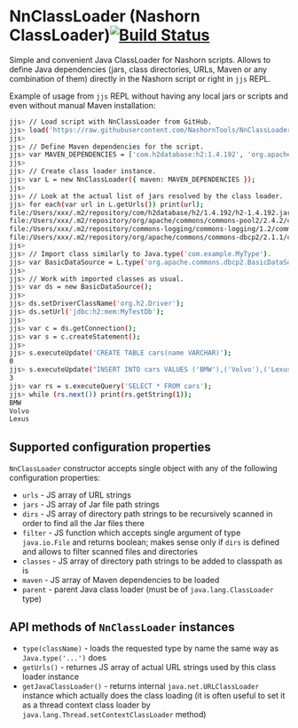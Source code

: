 # NnClassLoader (Nashorn ClassLoader)[![Build Status](https://travis-ci.org/NashornTools/NnClassLoader.svg?branch=master)](https://travis-ci.org/NashornTools/NnClassLoader)
Simple and convenient Java ClassLoader for Nashorn scripts. Allows to define Java dependencies (jars, class directories, URLs, Maven or any combination of them) directly in the Nashorn script or right in `jjs` REPL.

Example of usage from `jjs` REPL without having any local jars or scripts and even without manual Maven installation:

```bash
jjs> // Load script with NnClassLoader from GitHub.
jjs> load('https://raw.githubusercontent.com/NashornTools/NnClassLoader/master/NnClassLoader.js');
jjs>
jjs> // Define Maven dependencies for the script.
jjs> var MAVEN_DEPENDENCIES = ['com.h2database:h2:1.4.192', 'org.apache.commons:commons-dbcp2:2.1.1'];
jjs>
jjs> // Create class loader instance.
jjs> var L = new NnClassLoader({ maven: MAVEN_DEPENDENCIES });
jjs>
jjs> // Look at the actual list of jars resolved by the class loader.
jjs> for each(var url in L.getUrls()) print(url);
file:/Users/xxx/.m2/repository/com/h2database/h2/1.4.192/h2-1.4.192.jar
file:/Users/xxx/.m2/repository/org/apache/commons/commons-pool2/2.4.2/commons-pool2-2.4.2.jar
file:/Users/xxx/.m2/repository/commons-logging/commons-logging/1.2/commons-logging-1.2.jar
file:/Users/xxx/.m2/repository/org/apache/commons/commons-dbcp2/2.1.1/commons-dbcp2-2.1.1.jar
jjs>
jjs> // Import class similarly to Java.type('com.example.MyType').
jjs> var BasicDataSource = L.type('org.apache.commons.dbcp2.BasicDataSource');
jjs>
jjs> // Work with imported classes as usual.
jjs> var ds = new BasicDataSource();
jjs>
jjs> ds.setDriverClassName('org.h2.Driver');
jjs> ds.setUrl('jdbc:h2:mem:MyTestDb');
jjs>
jjs> var c = ds.getConnection();
jjs> var s = c.createStatement();
jjs>
jjs> s.executeUpdate('CREATE TABLE cars(name VARCHAR)');
0
jjs> s.executeUpdate("INSERT INTO cars VALUES ('BMW'),('Volvo'),('Lexus')");
3
jjs> var rs = s.executeQuery('SELECT * FROM cars');
jjs> while (rs.next()) print(rs.getString(1));
BMW
Volvo
Lexus

```

## Supported configuration properties

`NnClassLoader` constructor accepts single object with any of the following configuration properties:

- `urls` - JS array of URL strings
- `jars` - JS array of Jar file path strings
- `dirs` - JS array of directory path strings to be recursively scanned in order to find all the Jar files there
- `filter` - JS function which accepts single argument of type `java.io.File` and returns boolean; makes sense only if `dirs` is defined and allows to filter scanned files and directories
- `classes` - JS array of directory path strings to be added to classpath as is
- `maven` - JS array of Maven dependencies to be loaded
- `parent` - parent Java class loader (must be of `java.lang.ClassLoader` type)


## API methods of `NnClassLoader` instances

- `type(className)` - loads the requested type by name the same way as `Java.type('...')` does
- `getUrls()` - returnes JS array of actual URL strings used by this class loader instance
- `getJavaClassLoader()` - returns internal `java.net.URLClassLoader` instance which actually does the class loading (it is often useful to set it as a thread context class loader by `java.lang.Thread.setContextClassLoader` method)









